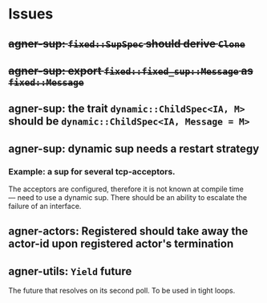 # Issues

## ~~agner-sup: `fixed::SupSpec` should derive `Clone`~~

## ~~agner-sup: export `fixed::fixed_sup::Message` as `fixed::Message`~~

## agner-sup: the trait `dynamic::ChildSpec<IA, M>` should be `dynamic::ChildSpec<IA, Message = M>`

## agner-sup: dynamic sup needs a restart strategy

### Example: a sup for several tcp-acceptors.
The acceptors are configured, therefore it is not known at compile time — need to use a dynamic sup.
There should be an ability to escalate the failure of an interface.

## agner-actors: Registered should take away the actor-id upon registered actor's termination

## agner-utils: `Yield` future
The future that resolves on its second poll. To be used in tight loops.


